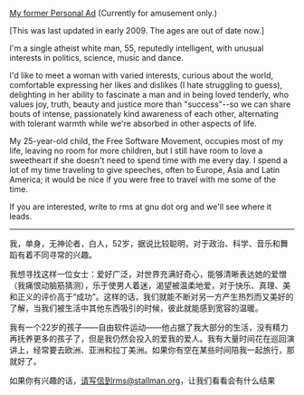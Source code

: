 [My former Personal Ad](http://www.stallman.org/extra/personal.html)
(Currently for amusement only.)

[This was last updated in early 2009. The ages are out of date now.]

I'm a single atheist white man, 55, reputedly intelligent, with unusual interests in politics, science, music and dance.

I'd like to meet a woman with varied interests, curious about the world, comfortable expressing her likes and dislikes (I hate struggling to guess), delighting in her ability to fascinate a man and in being loved tenderly, who values joy, truth, beauty and justice more than "success"--so we can share bouts of intense, passionately kind awareness of each other, alternating with tolerant warmth while we're absorbed in other aspects of life.

My 25-year-old child, the Free Software Movement, occupies most of my life, leaving no room for more children, but I still have room to love a sweetheart if she doesn't need to spend time with me every day. I spend a lot of my time traveling to give speeches, often to Europe, Asia and Latin America; it would be nice if you were free to travel with me some of the time.

If you are interested, write to rms at gnu dot org and we'll see where it leads.

----------

我，单身，无神论者，白人，52岁，据说比较聪明，对于政治、科学、音乐和舞蹈有着不同寻常的兴趣。

我想寻找这样一位女士：爱好广泛，对世界充满好奇心，能够清晰表达她的爱憎（我痛恨动脑筋猜测），乐于使男人着迷，渴望被温柔地爱，对于快乐、真理、美和正义的评价高于“成功”。这样的话，我们就能不断对另一方产生热烈而又美好的了解，当我们被生活中其他东西吸引的时候，彼此就能感到宽容的温暖。

我有一个22岁的孩子——自由软件运动——他占据了我大部分的生活，没有精力再抚养更多的孩子了，但是我仍然会投入的爱我的爱人。我有大量时间花在巡回演讲上，经常要去欧洲、亚洲和拉丁美洲。如果你有空在某些时间陪我一起旅行，那就好了。

如果你有兴趣的话，请写信到rms@stallman.org，让我们看看会有什么结果